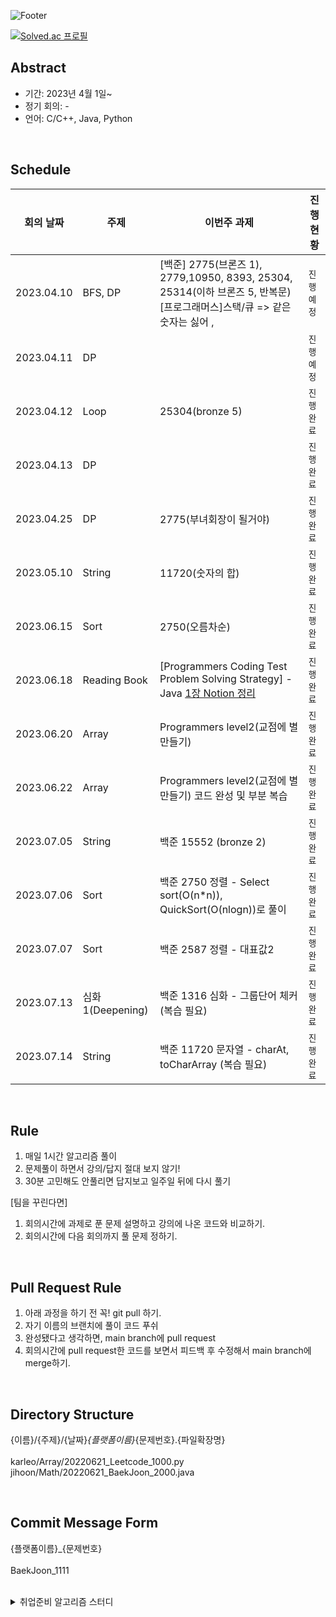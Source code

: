![Footer](https://capsule-render.vercel.app/api?type=waving&color=auto&height=200&section=footer&text=Algorithms%20study&fontSize=100)



[![Solved.ac
프로필](http://mazassumnida.wtf/api/v2/generate_badge?boj=karleo)](https://solved.ac/profile/karleo)







## Abstract

- 기간: 2023년 4월 1일~
- 정기 회의: -
- 언어: C/C++, Java, Python

<br>

## Schedule


| **회의 날짜**  | **주제**         | **이번주 과제**                                                                                                                                               | **진행 현황** |
|------------|----------------|----------------------------------------------------------------------------------------------------------------------------------------------------------|-----------|
| 2023.04.10 | BFS, DP        | [백준] 2775(브론즈 1), 2779,10950, 8393, 25304, 25314(이하 브론즈 5, 반복문) [프로그래머스]스택/큐 => 같은숫자는 싫어 ,                                                               | `진행 예정`   |
| 2023.04.11 | DP             |                                                                                                                                                          | `진행 예정`   |
| 2023.04.12 | Loop           | 25304(bronze 5)                                                                                                                                          | `진행 완료`   |
| 2023.04.13 | DP             |                                                                                                                                                          | `진행 완료`   |
| 2023.04.25 | DP             | 2775(부녀회장이 될거야)                                                                                                                                          | `진행 완료`   |
| 2023.05.10 | String         | 11720(숫자의 합)                                                                                                                                             | `진행 완료`   |
| 2023.06.15 | Sort           | 2750(오름차순)                                                                                                                                               | `진행 완료`   |
| 2023.06.18 | Reading Book   | [Programmers Coding Test Problem Solving Strategy] - Java  [1장 Notion 정리](https://www.notion.so/Programmers-Java-0334141765a84fcf8e03793b0c98e3a3?pvs=4) | `진행 완료`   |
| 2023.06.20 | Array          | Programmers level2(교점에 별 만들기)                                                                                                                            | `진행 완료`   |
| 2023.06.22 | Array          | Programmers level2(교점에 별 만들기) 코드 완성 및 부분 복습                                                                                                              | `진행 완료`   |
| 2023.07.05 | String         | 백준 15552 (bronze 2)                                                                                                                                      | `진행 완료`   |
| 2023.07.06 | Sort           | 백준 2750 정렬 - Select sort(O(n*n)), QuickSort(O(nlogn))로 풀이                                                                                                | `진행 완료`   |
| 2023.07.07 | Sort           | 백준 2587 정렬 - 대표값2                                                                                                                                        | `진행 완료`   |
| 2023.07.13 | 심화1(Deepening) | 백준 1316 심화 - 그룹단어 체커 (복습 필요)                                                                                                                             | `진행 완료`   |
| 2023.07.14 | String         | 백준 11720 문자열 - charAt, toCharArray (복습 필요)                                                                                                               | `진행 완료`   |



<br>

## Rule

1. 매일 1시간 알고리즘 풀이
2. 문제풀이 하면서 강의/답지 절대 보지 않기!
3. 30분 고민해도 안풀리면 답지보고 일주일 뒤에 다시 풀기

[팀을 꾸린다면]
1. 회의시간에 과제로 푼 문제 설명하고 강의에 나온 코드와 비교하기.
2. 회의시간에 다음 회의까지 풀 문제 정하기.



<br>

## Pull Request Rule

1. 아래 과정을 하기 전 꼭! git pull 하기.
2. 자기 이름의 브랜치에 풀이 코드 푸쉬
3. 완성됐다고 생각하면, main branch에 pull request
4. 회의시간에 pull request한 코드를 보면서 피드백 후 수정해서 main branch에 merge하기. 


<br>

## Directory Structure
{이름}/{주제}/{날짜}_{플랫폼이름}_{문제번호}.{파일확장명} <br><br>
karleo/Array/20220621_Leetcode_1000.py <br>
jihoon/Math/20220621_BaekJoon_2000.java <br>


<br>

## Commit Message Form
{플랫폼이름}_{문제번호}
<br><br>
BaekJoon_1111


<br>


<details>
<summary>취업준비 알고리즘 스터디</summary>
<div markdown="1">

## Abstract

- 기간: 2023년 04월 ~ 7월
- 정기 회의: -
- 언어: Java



<br>

## Rule

1. 매일 최소 1문제

[팀이 있다면]
1. 매주 요일 시에 모여서 정기 회의
2. 정기회의날 선정한 2문제, 이번주 좋았던 1문제 코드 리뷰 및 다음에 코드 리뷰할 2문제 선정 
3. 정기회의날 진도 체크하고 미완료 시, 만족될 때까지 집에 못감.

<br>

## Pull Request Rule(If team)

1. 자기 이름의 브랜치에 풀이 코드 푸쉬
2. 완성됐다고 생각하면, main 브랜치에 pull request. 이때, comment에 코드 설명하기.
3. 상대방이 pull request한 코드를 보고 comment에 피드백한 후 merge하기. 


<br>

## Description Method

문제번호. 문제이름
<br>간단한 문제설명
1. 문제 풀이를 위한 접근방식 설명
2. 적용 자료구조, 알고리즘 개념 간단하게 설명
3. 시간 복잡도 계산
4. 사용 라이브러리 간단하게 설명
5. 느낀점


<br>

## Notion Tips
- Ctrl + shift + 방향키로 원하는 글자 선택후
  - Ctrl + b: 글씨 굵게
  - Ctrl + i: 글씨 뉘게됨
  - Ctrl + u: 글씨 밑줄



<br>

## Commit Message Form



<br>

## Schedule



</div>
</details>
